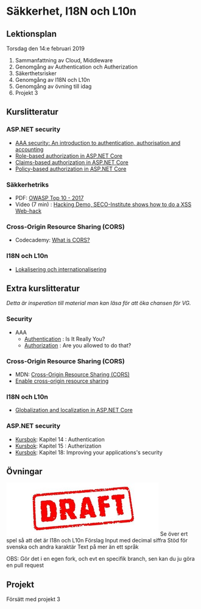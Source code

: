 # Säkkerhet, I18N och L10n

## Lektionsplan
Torsdag den 14:e februari 2019
1. Sammanfattning av Cloud, Middleware
1. Genomgång av Authentication och Autherization
1. Säkerthetsrisker
1. Genomgång av I18N och L10n
1. Genomgång av övning till idag
1. Projekt 3

## Kurslitteratur
### ASP.NET security
* [AAA security: An introduction to authentication, authorisation and accounting](https://codebots.com/app-development/aaa-security-an-introduction-to-authentication-authorisation-accounting)
* [Role-based authorization in ASP.NET Core](https://docs.microsoft.com/en-us/aspnet/core/security/authorization/roles?view=aspnetcore-2.2)
* [Claims-based authorization in ASP.NET Core](https://docs.microsoft.com/en-us/aspnet/core/security/authorization/claims?view=aspnetcore-2.2)
* [Policy-based authorization in ASP.NET Core](https://docs.microsoft.com/en-us/aspnet/core/security/authorization/policies?view=aspnetcore-2.2)

### Säkkerhetriks
* PDF: [OWASP Top 10 - 2017](https://www.owasp.org/images/7/72/OWASP_Top_10-2017_%28en%29.pdf.pdf)
* Video (7 min) : [Hacking Demo, SECO-Institute shows how to do a XSS Web-hack](https://www.youtube.com/watch?v=-RU0hD6IZAM)

### Cross-Origin Resource Sharing (CORS)
- Codecademy: [What is CORS?](https://www.codecademy.com/articles/what-is-cors)

### I18N och L10n
* [Lokalisering och internationalisering](https://www.w3.org/International/questions/qa-i18n)

## Extra kurslitteratur
*Detta är insperation till material man kan läsa för att öka chansen för VG.*

### Security
* AAA
    * [Authentication](https://techterms.com/definition/authentication) : Is It Really You?
    * [Authorization](https://www.icann.org/news/blog/what-is-authorization-and-access-control) : Are you allowed to do that?


### Cross-Origin Resource Sharing (CORS)
- MDN: [Cross-Origin Resource Sharing (CORS)](https://developer.mozilla.org/en-US/docs/Web/HTTP/CORS)
- [Enable cross-origin resource sharing](https://enable-cors.org/)

### I18N och L10n
* [Globalization and localization in ASP.NET Core](https://docs.microsoft.com/en-us/aspnet/core/fundamentals/localization?view=aspnetcore-2.2)

### ASP.NET security
* [Kursbok](book.md): Kapitel 14 : Authentication
* [Kursbok](book.md): Kapitel 15 : Autherization
* [Kursbok](book.md): Kapitel 18: Improving your applications's security

## Övningar
![Draft](draft.jpg)
Se över ert spel så att det är I18n och L10n
Förslag
Input med decimal siffra
Stöd för svenska och andra karaktär
Text på mer än ett språk

OBS: Gör det i en egen fork, och evt en specifik branch, sen kan du ju göra en pull request

## Projekt
Försätt med projekt 3